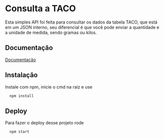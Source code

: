 
# Consulta a TACO

Esta simples API foi feita para consultar os dados da tabela TACO, que está em um JSON interno, seu diferencial é que você pode enviar a quantidade e a unidade de medida, sendo gramas ou kilos.


## Documentação

[Documentação]([https://link-da-documentação](https://app.swaggerhub.com/apis/OTTFLAVIO1/Consulta-TACO/1.0.0))


## Instalação

Instale com npm, inicie o cmd na raiz e use

```bash
  npm install 
```
    
## Deploy

Para fazer o deploy desse projeto rode

```bash
  npm start
```

